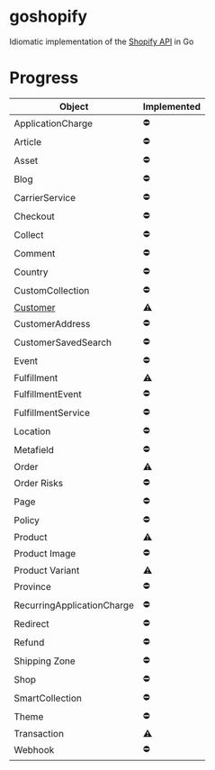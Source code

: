 goshopify
=========
Idiomatic implementation of the [Shopify API](https://docs.shopify.com/api) in Go

Progress
====
Object                        | Implemented |
------------------------------|-------------|
ApplicationCharge             | :no_entry:  |
Article                       | :no_entry:  |
Asset                         | :no_entry:  |
Blog                          | :no_entry:  |
CarrierService                | :no_entry:  |
Checkout                      | :no_entry:  |
Collect                       | :no_entry:  |
Comment                       | :no_entry:  |
Country                       | :no_entry:  |
CustomCollection              | :no_entry:  |
[Customer](docs/customers.md) | :warning:   |
CustomerAddress               | :no_entry:  |
CustomerSavedSearch           | :no_entry:  |
Event                         | :no_entry:  |
Fulfillment                   | :warning:   |
FulfillmentEvent              | :no_entry:  |
FulfillmentService            | :no_entry:  |
Location                      | :no_entry:  |
Metafield                     | :no_entry:  |
Order                         | :warning:   |
Order Risks                   | :no_entry:  |
Page                          | :no_entry:  |
Policy                        | :no_entry:  |
Product                       | :warning:   |
Product Image                 | :no_entry:  |
Product Variant               | :warning:   |
Province                      | :no_entry:  |
RecurringApplicationCharge    | :no_entry:  |
Redirect                      | :no_entry:  |
Refund                        | :no_entry:  |
Shipping Zone                 | :no_entry:  |
Shop                          | :no_entry:  |
SmartCollection               | :no_entry:  |
Theme                         | :no_entry:  |
Transaction                   | :warning:   |
Webhook                       | :no_entry:  |
